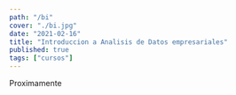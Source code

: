 ```yaml
---
path: "/bi"
cover: "./bi.jpg"
date: "2021-02-16"
title: "Introduccion a Analisis de Datos empresariales"
published: true
tags: ["cursos"]
---
```

Proximamente
